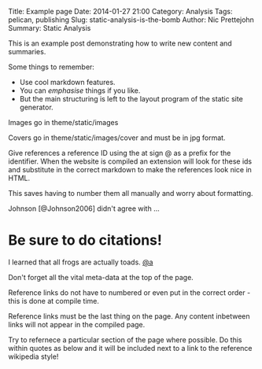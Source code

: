 Title: Example page
Date: 2014-01-27 21:00
Category: Analysis
Tags: pelican, publishing
Slug: static-analysis-is-the-bomb
Author: Nic Prettejohn
Summary: Static Analysis

This is an example post demonstrating how to write new content and summaries.

Some things to remember:
 * Use cool markdown features.
 * You can *emphasise* things if you like.
 * But the main structuring is left to the layout program of the static site 
generator.

Images go in theme/static/images

Covers go in theme/static/images/cover and must be in jpg format.

Give references a reference ID using the at sign @ as a prefix for the 
identifier.
When the website is compiled an extension will look for these ids and
substitute in the correct markdown to make the references look nice in HTML.

This saves having to number them all manually and worry about formatting.

Johnson [@Johnson2006] didn't agree with ...


Be sure to do citations!
========================
I learned that all frogs are actually toads. [@a]

Don't forget all the vital meta-data at the top of the page.

Reference links do not have to numbered or even put in the correct order - 
this is done at compile time.


[@a]: http://google.com/?q=Frogs+Are+Toads
Reference links must be the last thing on the page. Any content inbetween
 links will not appear in the compiled page.

Try to refernece a particular section of the page where possible. Do this
within quotes as below and it will be included next to a link to the reference
wikipedia style!

[@Johnson2006 "Page 6, section 2"]: http://dx.doi.org/10.1002/aris.201
